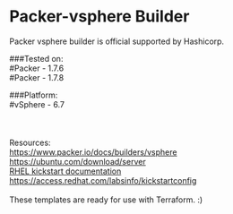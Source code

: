# Packer-vsphere Builder

Packer vsphere builder is official supported by Hashicorp. 

###Tested on: <br>
#Packer - 1.7.6 <br>
#Packer - 1.7.8 <br>

###Platform: <br>
#vSphere - 6.7 <br>
<br>
<br>
<br>
Resources: <br>
https://www.packer.io/docs/builders/vsphere <br>
https://ubuntu.com/download/server <br>
<a href="https://access.redhat.com/documentation/en-us/red_hat_enterprise_linux/8/html/performing_an_advanced_rhel_installation/creating-kickstart-files_installing-rhel-as-an-experienced-user">RHEL kickstart documentation</a> <br>
https://access.redhat.com/labsinfo/kickstartconfig <br>
<br>
These templates are ready for use with Terraform. :)
